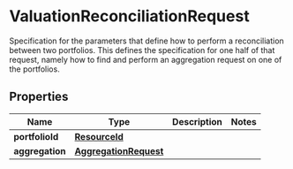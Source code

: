 

# ValuationReconciliationRequest

Specification for the parameters that define how to perform a reconciliation between two portfolios. This defines  the specification for one half of that request, namely how to find and perform an aggregation request on one of the portfolios.
## Properties

Name | Type | Description | Notes
------------ | ------------- | ------------- | -------------
**portfolioId** | [**ResourceId**](ResourceId.md) |  | 
**aggregation** | [**AggregationRequest**](AggregationRequest.md) |  | 



